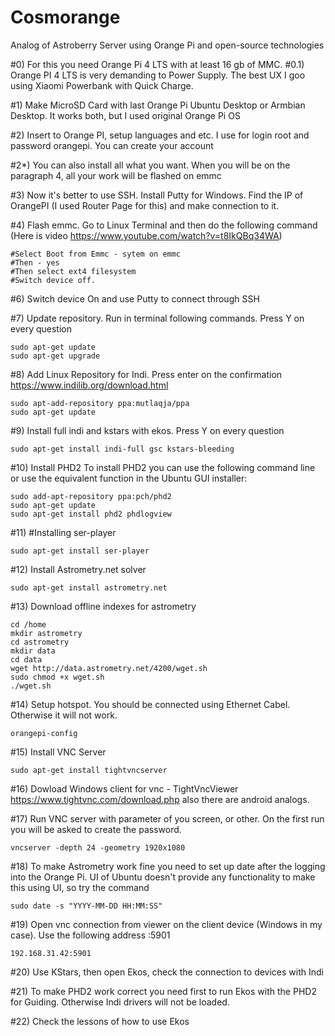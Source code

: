 # Cosmorange
Analog of Astroberry Server using Orange Pi and open-source technologies


#0) For this you need Orange Pi 4 LTS with at least 16 gb of MMC.
#0.1) Orange PI 4 LTS is very demanding to Power Supply. The best UX I goo using Xiaomi Powerbank with Quick Charge.

#1) Make MicroSD Card with last Orange Pi Ubuntu Desktop or Armbian Desktop. It works both, but I used original Orange Pi OS

#2) Insert to Orange PI, setup languages and etc. I use for login root and password orangepi. You can create your account

#2*) You can also install all what you want. When you will be on the paragraph 4, all your work will be flashed on emmc

#3) Now it's better to use SSH. Install Putty for Windows. Find the IP of OrangePI (I used Router Page for this) and make connection to it.

#4) Flash emmc. Go to Linux Terminal and then do the following command (Here is video https://www.youtube.com/watch?v=t8IkQBq34WA)
``` sudo /usr/sbin/nand-sata-install
#Select Boot from Emmc - sytem on emmc
#Then - yes
#Then select ext4 filesystem
#Switch device off.
```
#6) Switch device On and use Putty to connect through SSH

#7) Update repository. Run in terminal following commands. Press Y on every question
```
sudo apt-get update
sudo apt-get upgrade
```

#8) Add Linux Repository for Indi. Press enter on the confirmation https://www.indilib.org/download.html
```
sudo apt-add-repository ppa:mutlaqja/ppa
sudo apt-get update
```

#9) Install full indi and kstars with ekos. Press Y on every question
```
sudo apt-get install indi-full gsc kstars-bleeding 
```

#10) Install PHD2 To install PHD2 you can use the following command line or use the equivalent function in the Ubuntu GUI installer:
```
sudo add-apt-repository ppa:pch/phd2
sudo apt-get update
sudo apt-get install phd2 phdlogview
```

#11) #Installing ser-player
```
sudo apt-get install ser-player
```

#12) Install Astrometry.net solver
```
sudo apt-get install astrometry.net
```

#13) Download offline indexes for astrometry
```
cd /home
mkdir astrometry 
cd astrometry
mkdir data
cd data
wget http://data.astrometry.net/4200/wget.sh
sudo chmod +x wget.sh
./wget.sh
```

#14) Setup hotspot. You should be connected using Ethernet Cabel. Otherwise it will not work.
```
orangepi-config
```

#15) Install VNC Server
```
sudo apt-get install tightvncserver
```

#16) Dowload Windows client for vnc - TightVncViewer https://www.tightvnc.com/download.php also there are android analogs.

#17) Run VNC server with parameter of you screen, or other. On the first run you will be asked to create the password. 
```
vncserver -depth 24 -geometry 1920x1080
```

#18)  To make Astrometry work fine you need to set up date after the logging into the Orange Pi. UI of Ubuntu doesn't provide any functionality to make this using UI, so try the command 
```
sudo date -s "YYYY-MM-DD HH:MM:SS" 
```

#19) Open vnc connection from viewer on the client device (Windows in my case). Use the following address <IP of Orange Pi>:5901
```
192.168.31.42:5901
```

#20) Use KStars, then open Ekos, check the connection to devices with Indi

#21) To make PHD2 work correct you need first to run Ekos with the PHD2 for Guiding. Otherwise Indi drivers will not be loaded.

#22) Check the lessons of how to use Ekos 
